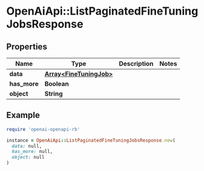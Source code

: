 # OpenAiApi::ListPaginatedFineTuningJobsResponse

## Properties

| Name | Type | Description | Notes |
| ---- | ---- | ----------- | ----- |
| **data** | [**Array&lt;FineTuningJob&gt;**](FineTuningJob.md) |  |  |
| **has_more** | **Boolean** |  |  |
| **object** | **String** |  |  |

## Example

```ruby
require 'openai-openapi-rb'

instance = OpenAiApi::ListPaginatedFineTuningJobsResponse.new(
  data: null,
  has_more: null,
  object: null
)
```


